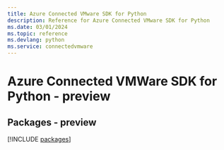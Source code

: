 ```yaml
---
title: Azure Connected VMware SDK for Python
description: Reference for Azure Connected VMware SDK for Python
ms.date: 03/01/2024
ms.topic: reference
ms.devlang: python
ms.service: connectedvmware
---
```

# Azure Connected VMWare SDK for Python - preview
## Packages - preview
[!INCLUDE [packages](connected-vmware-index.md)]